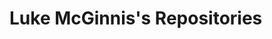 # Luke McGinnis's Repositories

<!-- This will serve as a home page for my public projects. These projects span from high school robotics designs to undergraduate research testing equipment. They fall into the following general categories:

## Design Projects
### Gearbox Design Project
Junior Year Machine Design Project, 2024
- Engineering and design of a three stage gearbox
- Uses 

## Programming Projects 
-->
